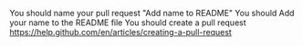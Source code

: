 You should name your pull request "Add name to README"
You should Add your name to the README file
You should create a pull request
https://help.github.com/en/articles/creating-a-pull-request
